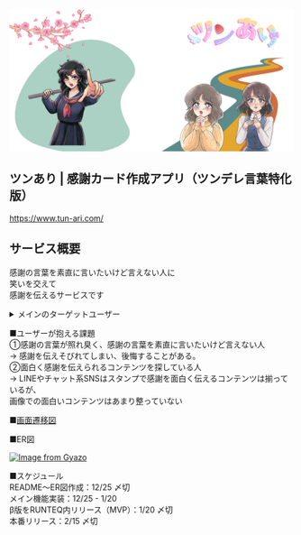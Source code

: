 <img src="app/assets/images/ツンあり_readme.png">

## ツンあり | 感謝カード作成アプリ（ツンデレ言葉特化版）
https://www.tun-ari.com/

## サービス概要  
感謝の言葉を素直に言いたいけど言えない人に    
笑いを交えて  
感謝を伝えるサービスです  

<details>
<summary>メインのターゲットユーザー </summary>  
①感謝の言葉が照れ臭く、感謝の言葉を素直に言いたいけど言えない人  
②面白く感謝を伝えられるコンテンツを探している人  
</details>

■ユーザーが抱える課題  
①感謝の言葉が照れ臭く、感謝の言葉を素直に言いたいけど言えない人  
  → 感謝を伝えそびれてしまい、後悔することがある。  
②面白く感謝を伝えられるコンテンツを探している人  
  → LINEやチャット系SNSはスタンプで感謝を面白く伝えるコンテンツは揃っているが、  
    画像での面白いコンテンツはあまり整っていない  


■[画面遷移図](https://www.figma.com/file/pbRvQN5oIm0g430JMRPA5n/%E7%94%BB%E9%9D%A2%E9%81%B7%E7%A7%BB%E5%9B%B3?node-id=0%3A1&t=2d0GptdcKxzEz0rD-1)

■ER図  

[![Image from Gyazo](https://i.gyazo.com/8bce151aed2262c523ecabe89383b38f.png)](https://gyazo.com/8bce151aed2262c523ecabe89383b38f)

■スケジュール  
README〜ER図作成：12/25 〆切  
メイン機能実装：12/25 - 1/20  
β版をRUNTEQ内リリース（MVP）：1/20 〆切  
本番リリース：2/15 〆切  
